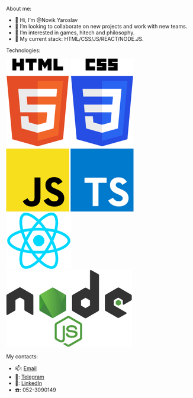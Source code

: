 About me:
- 👋 Hi, I’m @Novik Yaroslav
- 💞️ I’m looking to collaborate on new projects and work with new teams.
- 👀 I’m interested in games, hitech and philosophy.
- 🌱 My current stack: HTML/CSS/JS/REACT/NODE.JS.

Technologies:

![Image alt](https://github.com/NovikYaroslav/NovikYaroslav/blob/main/html-5.svg)
![Image alt](https://github.com/NovikYaroslav/NovikYaroslav/blob/main/css-3.svg)
![Image alt](https://github.com/NovikYaroslav/NovikYaroslav/blob/main/javascript.svg)
![Image alt](https://github.com/NovikYaroslav/NovikYaroslav/blob/main/typescript.svg)
![Image alt](https://github.com/NovikYaroslav/NovikYaroslav/blob/main/react.svg)
![Image alt](https://github.com/NovikYaroslav/NovikYaroslav/blob/main/node-js.svg)

My contacts: 
-  :mailbox:: [Email](yaroslavnowik@yandex.ru)
-  :calling:: [Telegram](https://t.me/iKodzima)
-  :pencil:: [LinkedIn](https://www.linkedin.com/in/yaroslav-novik)
-  :telephone:: 052-3090149

<!---
NovikYaroslav/NovikYaroslav is a ✨ special ✨ repository because its `README.md` (this file) appears on your GitHub profile.
You can click the Preview link to take a look at your changes.
--->
